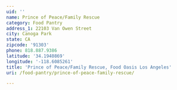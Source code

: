 ```yaml
---
uid: ''
name: Prince of Peace/Family Rescue
category: Food Pantry
address_1: 22103 Van Owen Street
city: Canoga Park
state: CA
zipcode: '91303'
phone: 818.887.9386
latitude: '34.1940869'
longitude: '-118.6085261'
title: 'Prince of Peace/Family Rescue, Food Oasis Los Angeles'
uri: /food-pantry/prince-of-peace-family-rescue/

---
```

